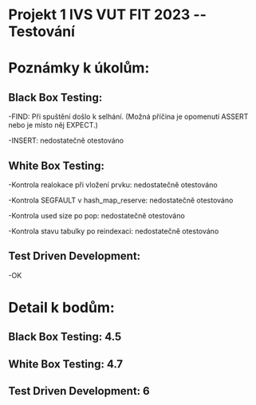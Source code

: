 # Projekt 1 IVS VUT FIT 2023 -- Testování 

# Poznámky k úkolům:

## Black Box Testing:

   -FIND: Při spuštění došlo k selhání. (Možná příčina je opomenutí ASSERT nebo je místo něj EXPECT.)
   
   -INSERT: nedostatečně otestováno

## White Box Testing:

   -Kontrola realokace při vložení prvku: nedostatečně otestováno
   
   -Kontrola SEGFAULT v hash_map_reserve: nedostatečně otestováno
   
   -Kontrola used size po pop: nedostatečně otestováno
   
   -Kontrola stavu tabulky po reindexaci: nedostatečně otestováno

## Test Driven Development:

   -OK

# Detail k bodům:

## Black Box Testing: 4.5

## White Box Testing: 4.7

## Test Driven Development: 6


